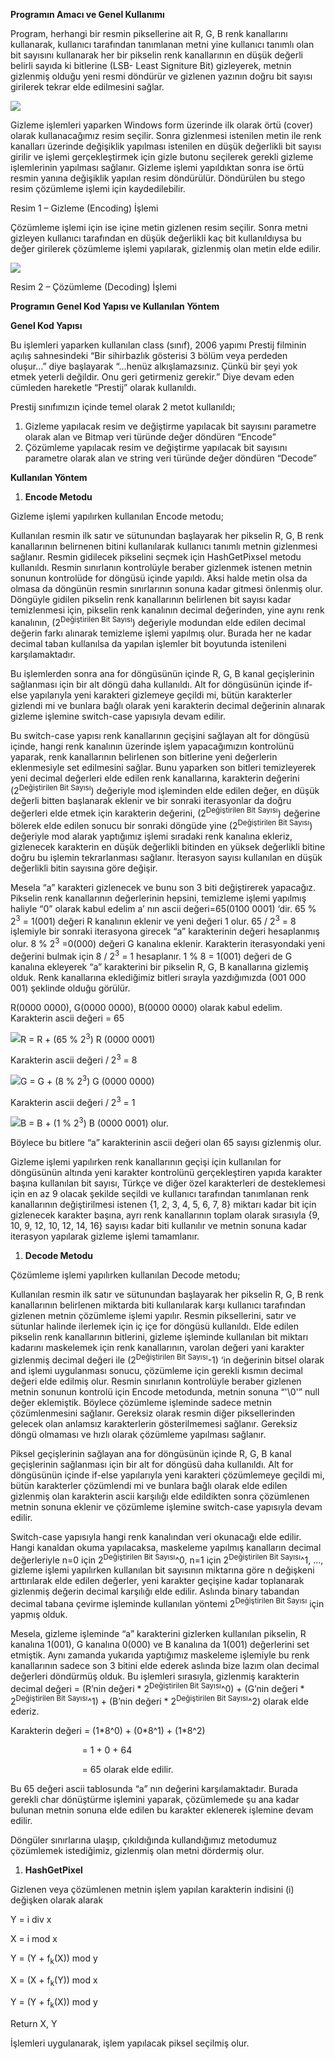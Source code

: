 ﻿**Programın Amacı ve Genel Kullanımı**

Program, herhangi bir resmin piksellerine ait R, G, B renk kanallarını kullanarak, kullanıcı tarafından tanımlanan metni yine kullanıcı tanımlı olan bit sayısını kullanarak her bir pikselin renk kanallarının en düşük değerli belirli sayıda ki bitlerine (LSB- Least Signiture Bit) gizleyerek, metnin gizlenmiş olduğu yeni resmi döndürür ve gizlenen yazının doğru bit sayısı girilerek tekrar elde edilmesini sağlar.

![](Presentation/md.img/001.jpeg)

Gizleme işlemleri yaparken Windows form üzerinde ilk olarak örtü (cover) olarak kullanacağımız resim seçilir. Sonra gizlenmesi istenilen metin ile renk kanalları üzerinde değişiklik yapılması istenilen en düşük değerlikli bit sayısı girilir ve işlemi gerçekleştirmek için gizle butonu seçilerek gerekli gizleme işlemlerinin yapılması sağlanır. Gizleme işlemi yapıldıktan sonra ise örtü resmin yanına değişiklik yapılan resim döndürülür. Döndürülen bu stego resim çözümleme işlemi için kaydedilebilir.

Resim 1 – Gizleme (Encoding) İşlemi

Çözümleme işlemi için ise içine metin gizlenen resim seçilir. Sonra metni gizleyen kullanıcı tarafından en düşük değerlikli kaç bit kullanıldıysa bu değer girilerek çözümleme işlemi yapılarak, gizlenmiş olan metin elde edilir.

![](Presentation/md.img/002.jpeg)

Resim 2 – Çözümleme (Decoding) İşlemi

**Programın Genel Kod Yapısı ve Kullanılan Yöntem**

**Genel Kod Yapısı**

Bu işlemleri yaparken kullanılan class (sınıf), 2006 yapımı Prestij filminin açılış sahnesindeki “Bir sihirbazlık gösterisi 3 bölüm veya perdeden oluşur…” diye başlayarak “…henüz alkışlamazsınız. Çünkü bir şeyi yok etmek yeterli değildir. Onu geri getirmeniz gerekir.”  Diye devam eden cümleden hareketle “Prestij” olarak kullanıldı.

Prestij sınıfımızın içinde temel olarak 2 metot kullanıldı;

1) Gizleme yapılacak resim ve değiştirme yapılacak bit sayısını parametre olarak alan ve Bitmap veri türünde değer döndüren “Encode”
1) Çözümleme yapılacak resim ve değiştirme yapılacak bit sayısını parametre olarak alan ve string veri türünde değer döndüren “Decode”

**Kullanılan Yöntem**

1. **Encode Metodu**

Gizleme işlemi yapılırken kullanılan Encode metodu;

Kullanılan resmin ilk satır ve sütunundan başlayarak her pikselin R, G, B renk kanallarının belirnenen bitini kullanılarak kullanıcı tanımlı metnin gizlenmesi sağlanır. Resmin gidilecek pikselini seçmek için HashGetPixsel metodu kullanıldı. Resmin sınırlanın kontrolüyle beraber gizlenmek istenen metnin sonunun kontrolüde for döngüsü içinde yapıldı. Aksi halde metin olsa da olmasa da döngünün resmin sınırlarının sonuna kadar gitmesi önlenmiş olur. Döngüyle gidilen pikselin renk kanallarının belirlenen bit sayısı kadar temizlenmesi için, pikselin renk kanalının decimal değerinden, yine aynı renk kanalının, (2<sup>Değiştirilen Bit Sayısı</sup>) değeriyle modundan elde edilen decimal değerin farkı alınarak temizleme işlemi yapılmış olur. Burada her ne kadar decimal taban kullanılsa da yapılan işlemler bit boyutunda istenileni karşılamaktadır.

Bu işlemlerden sonra ana for döngüsünün içinde R, G, B kanal geçişlerinin sağlanması için bir alt döngü daha kullanıldı. Alt for döngüsünün içinde if-else yapılarıyla yeni karakteri gizlemeye geçildi mi, bütün karakterler gizlendi mi ve bunlara bağlı olarak yeni karakterin decimal değerinin alınarak gizleme işlemine switch-case yapısıyla devam edilir. 

Bu switch-case yapısı renk kanallarının geçişini sağlayan alt for döngüsü içinde, hangi renk kanalının üzerinde işlem yapacağımızın kontrolünü yaparak, renk kanallarının belirlenen son bitlerine yeni değerlerin eklenmesiyle set edilmesini sağlar. Bunu yaparken son bitleri temizleyerek yeni decimal değerleri elde edilen renk kanallarına, karakterin değerini (2<sup>Değiştirilen Bit Sayısı</sup>) değeriyle mod işleminden elde edilen değer, en düşük değerli bitten başlanarak eklenir ve bir sonraki iterasyonlar da doğru değerleri elde etmek için karakterin değerini, (2<sup>Değiştirilen Bit Sayısı</sup>) değerine bölerek elde edilen sonucu bir sonraki döngüde yine (2<sup>Değiştirilen Bit Sayısı</sup>) değeriyle mod alarak yaptığımız işlemi sıradaki renk kanalına ekleriz, gizlenecek karakterin en düşük değerlikli bitinden en yüksek değerlikli bitine doğru bu işlemin tekrarlanması sağlanır. İterasyon sayısı kullanılan en düşük değerlikli bitin sayısına göre değişir. 

Mesela “a” karakteri gizlenecek ve bunu son 3 biti değiştirerek yapacağız. Pikselin renk kanallarının değerlerinin hepsini, temizleme işlemi yapılmış haliyle “0” olarak kabul edelim a’ nın ascii değeri=65(0100 0001) ‘dir. 65 % 2<sup>3</sup> = 1(001) değeri R kanalının eklenir ve yeni değeri 1 olur. 65 / 2<sup>3</sup> = 8 işlemiyle bir sonraki iterasyona girecek “a” karakterinin değeri hesaplanmış olur. 8 % 2<sup>3</sup> =0(000) değeri G kanalına eklenir. Karakterin iterasyondaki yeni değerini bulmak için 8 / 2<sup>3</sup> = 1 hesaplanır. 1 % 8 = 1(001) değeri de G kanalına ekleyerek “a” karakterini bir pikselin R, G, B kanallarına gizlemiş olduk. Renk kanallarına eklediğimiz bitleri sırayla yazdığımızda (001 000 001) şeklinde olduğu görülür. 

R(0000 0000), G(0000 0000), B(0000 0000) olarak kabul edelim. Karakterin ascii değeri = 65

![](Presentation/md.img/003.png)R = R + (65 % 2<sup>3</sup>)                 R (0000 0001)

Karakterin ascii değeri / 2<sup>3</sup> = 8

![](Presentation/md.img/003.png)G = G + (8 % 2<sup>3</sup>)                 G (0000 0000)

Karakterin ascii değeri / 2<sup>3</sup> = 1

![](Presentation/md.img/003.png)B = B + (1 % 2<sup>3</sup>)                 B (0000 0001) olur.

Böylece bu bitlere “a” karakterinin ascii değeri olan 65 sayısı gizlenmiş olur.

Gizleme işlemi yapılırken renk kanallarının geçişi için kullanılan for döngüsünün altında yeni karakter kontrolünü gerçekleştiren yapıda karakter başına kullanılan bit sayısı, Türkçe ve diğer özel karakterleri de desteklemesi için en az 9 olacak şekilde seçildi ve kullanıcı tarafından tanımlanan renk kanallarının değiştirilmesi istenen {1, 2, 3, 4, 5, 6, 7, 8} miktarı kadar bit için gizlenecek karakter başına, ayrı renk kanallarının toplam olarak sırasıyla {9, 10, 9, 12, 10, 12, 14, 16} sayısı kadar biti kullanılır ve metnin sonuna kadar iterasyon yapılarak gizleme işlemi tamamlanır.

1. **Decode Metodu**

Çözümleme işlemi yapılırken kullanılan Decode metodu;

Kullanılan resmin ilk satır ve sütunundan başlayarak her pikselin R, G, B renk kanallarının belirlenen miktarda biti kullanılarak karşı kullanıcı tarafından gizlenen metnin çözümleme işlemi yapılır. Resmin piksellerini, satır ve sütunlar halinde ilerlemek için iç içe for döngüsü kullanıldı. Elde edilen pikselin renk kanallarının bitlerini, gizleme işleminde kullanılan bit miktarı kadarını maskelemek için renk kanallarının, varolan değeri yani karakter gizlenmiş decimal değeri ile (2<sup>Değiştirilen Bit Sayısı</sup>-1) ‘in değerinin bitsel olarak and işlemi uygulanması sonucu, çözümleme için gerekli kısmın decimal değeri elde edilmiş olur. Resmin sınırlanın kontrolüyle beraber gizlenen metnin sonunun kontrolü için Encode metodunda, metnin sonuna “'\0'” null değer eklemiştik. Böylece çözümleme işleminde sadece metnin çözümlenmesini sağlanır. Gereksiz olarak resmin diğer piksellerinden gelecek olan anlamsız karakterlerin gösterilmemesi sağlanır. Gereksiz döngü olmaması ve hızlı olarak çözümleme yapılması sağlanır. 

Piksel geçişlerinin sağlayan ana for döngüsünün içinde R, G, B kanal geçişlerinin sağlanması için bir alt for döngüsü daha kullanıldı. Alt for döngüsünün içinde if-else yapılarıyla yeni karakteri çözümlemeye geçildi mi, bütün karakterler çözümlendi mi ve bunlara bağlı olarak elde edilen gizlenmiş olan karakterin ascii karşılığı elde edildikten sonra çözümlenen metnin sonuna eklenir ve çözümleme işlemine switch-case yapısıyla devam edilir.

Switch-case yapısıyla hangi renk kanalından veri okunacağı elde edilir. Hangi kanaldan okuma yapılacaksa, maskeleme yapılmış kanalların decimal değerleriyle n=0 için 2<sup>Değiştirilen Bit Sayısı</sup>^0, n=1 için 2<sup>Değiştirilen Bit Sayısı</sup>^1, …, gizleme işlemi yapılırken kullanılan bit sayısının miktarına göre n değişkeni arttırılarak elde edilen değerler, yeni karakter geçişine kadar toplanarak gizlenmiş değerin decimal karşılığı elde edilir. Aslında binary tabandan decimal tabana çevirme işleminde kullanılan yöntemi 2<sup>Değiştirilen Bit Sayısı</sup> için yapmış olduk.

Mesela, gizleme işleminde “a” karakterini gizlerken kullanılan pikselin, R kanalına 1(001), G kanalına 0(000) ve B kanalına da 1(001) değerlerini set etmiştik. Aynı zamanda yukarıda yaptığımız maskeleme işlemiyle bu renk kanallarının sadece son 3 bitini elde ederek aslında bize lazım olan decimal değerleri döndürmüş olduk. Bu işlemleri sırasıyla, gizlenmiş karakterin decimal değeri = (R’nin değeri \* 2<sup>Değiştirilen Bit Sayısı</sup>^0) + (G’nin değeri \* 2<sup>Değiştirilen Bit Sayısı</sup>^1) + (B’nin değeri \* 2<sup>Değiştirilen Bit Sayısı</sup>^2) olarak elde ederiz. 

Karakterin değeri = (1\*8^0) + (0\*8^1) + (1\*8^2)

`                `= 1 + 0 + 64

`                `= 65 olarak elde edilir.

Bu 65 değeri ascii tablosunda “a” nın değerini karşılamaktadır. Burada gerekli char dönüştürme işlemini yaparak, çözümlemede şu ana kadar bulunan metnin sonuna elde edilen bu karakter eklenerek işlemine devam edilir.

Döngüler sınırlarına ulaşıp, çıkıldığında kullandığımız metodumuz çözümlemek istediğimiz, gizlenmiş olan metni dördermiş olur. 


1. **HashGetPixel**

Gizlenen veya çözümlenen metnin işlem yapılan karakterin indisini (i) değişken olarak alarak

Y = i div x

X = i mod x

Y = (Y + f<sub>k</sub>(X)) mod y

X = (X + f<sub>k</sub>(Y)) mod x

Y = (Y + f<sub>k</sub>(X)) mod y

Return X, Y

İşlemleri uygulanarak, işlem yapılacak piksel seçilmiş olur. 
